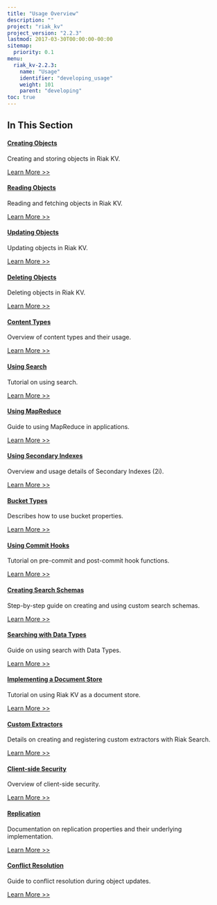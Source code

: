 ```yaml
---
title: "Usage Overview"
description: ""
project: "riak_kv"
project_version: "2.2.3"
lastmod: 2017-03-30T00:00:00-00:00
sitemap:
  priority: 0.1
menu:
  riak_kv-2.2.3:
    name: "Usage"
    identifier: "developing_usage"
    weight: 101
    parent: "developing"
toc: true
---
```


## In This Section

#### [Creating Objects](./creating-objects)

Creating and storing objects in Riak KV.

[Learn More >>](./creating-objects)

#### [Reading Objects](./reading-objects)

Reading and fetching objects in Riak KV.

[Learn More >>](./reading-objects)

#### [Updating Objects](./updating-objects)

Updating objects in Riak KV.

[Learn More >>](./updating-objects)

#### [Deleting Objects](./deleting-objects)

Deleting objects in Riak KV.

[Learn More >>](./deleting-objects)

#### [Content Types](./content-types)

Overview of content types and their usage.

[Learn More >>](./content-types)

#### [Using Search](./search)

Tutorial on using search.

[Learn More >>](./search)

#### [Using MapReduce](./mapreduce)

Guide to using MapReduce in applications.

[Learn More >>](./mapreduce)

#### [Using Secondary Indexes](./secondary-indexes)

Overview and usage details of Secondary Indexes (2i).

[Learn More >>](./secondary-indexes)

#### [Bucket Types](./bucket-types)

Describes how to use bucket properties.

[Learn More >>](./bucket-types)

#### [Using Commit Hooks](./commit-hooks)

Tutorial on pre-commit and post-commit hook functions.

[Learn More >>](./commit-hooks)

#### [Creating Search Schemas](./search-schemas)

Step-by-step guide on creating and using custom search schemas.

[Learn More >>](./search-schemas)

#### [Searching with Data Types](./searching-data-types)

Guide on using search with Data Types.

[Learn More >>](./searching-data-types)

#### [Implementing a Document Store](./document-store)

Tutorial on using Riak KV as a document store.

[Learn More >>](./document-store)

#### [Custom Extractors](./custom-extractors)

Details on creating and registering custom extractors with Riak Search.

[Learn More >>](./custom-extractors)

#### [Client-side Security](./security)

Overview of client-side security.

[Learn More >>](./security)

#### [Replication](./replication)

Documentation on replication properties and their underlying implementation.

[Learn More >>](./replication)

#### [Conflict Resolution](./conflict-resolution)

Guide to conflict resolution during object updates.

[Learn More >>](./conflict-resolution)
